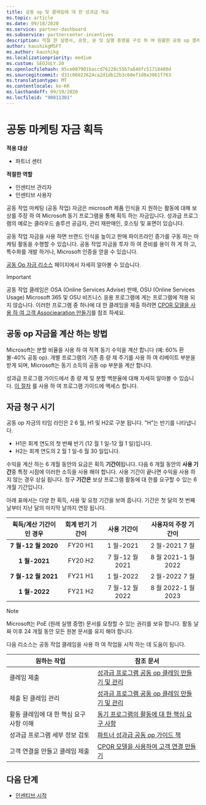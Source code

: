 ```yaml
---
title: 공동 op 및 클레임에 대 한 성과급 개요
ms.topic: article
ms.date: 09/18/2020
ms.service: partner-dashboard
ms.subservice: partnercenter-incentives
description: 적절 한 설명서, 송장, 문 및 실행 증명을 구성 하 여 원활한 공동 op 클레임을 전송 하는 방법을 알아봅니다.
author: kaushikgMSFT
ms.author: kaushikg
ms.localizationpriority: medium
ms.custom: SEOJULY.20
ms.openlocfilehash: 05ce007901baccd76228c55b7a846fc51718409d
ms.sourcegitcommit: d31c06022624ca2d1db12b3c60ef1d0a3861f763
ms.translationtype: MT
ms.contentlocale: ko-KR
ms.lasthandoff: 09/19/2020
ms.locfileid: "90811301"
---
```

# <a name="earn-cooperative-marketing-funds"></a>공동 마케팅 자금 획득

**적용 대상**

- 파트너 센터

**적절한 역할**

- 인센티브 관리자
- 인센티브 사용자

공동 작업 마케팅 (공동 작업) 자금은 microsoft 제품 인식을 지 원하는 활동에 대해 보상를 주장 하 여 Microsoft 동기 프로그램을 통해 획득 하는 자금입니다. 성과급 프로그램의 예로는 클라우드 솔루션 공급자, 관리 재판매인, 호스팅 및 표면이 있습니다.

공동 작업 자금을 사용 하면 브랜드 인식을 높이고 판매 파이프라인 증가를 구동 하는 마케팅 활동을 수행할 수 있습니다. 공동 작업 자금을 투자 하 여 준비를 용이 하 게 하 고, 특수화를 개발 하거나, Microsoft 인증을 얻을 수 있습니다.

[공동 Op 자금 리소스](https://partner.microsoft.com/asset/collection/co-op-funds-resources#/) 페이지에서 자세히 알아볼 수 있습니다.

>[!Important]
>공동 작업 클레임은 OSA (Online Services Advise) 판매, OSU (Online Services Usage) Microsoft 365 및 OSU 비즈니스 응용 프로그램에 게는 프로그램에 적용 되지 않습니다. 이러한 프로그램 중 하나에 대 한 클레임을 제출 하려면 [CPOR 모델을 사용 하 여 고객 Associearation 만들기](submit-osa-claim.md)를 참조 하세요.

## <a name="how-co-op-funds-are-calculated"></a>공동 op 자금을 계산 하는 방법

Microsoft는 분할 비율을 사용 하 여 적격 동기 수익을 계산 합니다 (예: 60% 환불-40% 공동 op). 개별 프로그램의 기존 종 량 제 주기를 사용 하 여 리베이트 부분을 받게 되며, Microsoft는 동기 소득의 공동 op 부분을 계산 합니다.

성과급 프로그램 가이드에서 종 량 제 및 분할 백분율에 대해 자세히 알아볼 수 있습니다. [이 절차](incentives-determined-your-program-eligibility.md) 를 사용 하 여 프로그램 가이드에 액세스 합니다.

## <a name="when-to-claim-your-funds"></a>자금 청구 시기

공동 op 자금의 타임 라인은 2 6 월, H1 및 H2로 구분 됩니다. "H"는 반기를 나타냅니다.

- H1은 회계 연도의 첫 번째 반기 (12 월 1 일-12 월 1 일)입니다.
- H2는 회계 연도의 2 월 1 일-6 월 30 일입니다.

수익을 계산 하는 6 개월 동안의 요금은 획득 **기간이**됩니다. 다음 6 개월 동안의 **사용 기간**중 특정 시점에 이러한 소득을 사용 해야 합니다. 사용 기간이 끝나면 수익을 사용 하지 않는 경우 상실 됩니다. 청구 **기간은** 보상 프로그램 활동에 대 한를 요구할 수 있는 6 개월 기간입니다.

아래 표에서는 다양 한 획득, 사용 및 요청 기간을 보여 줍니다. 기간은 첫 달의 첫 번째 날부터 지난 달의 마지막 날까지 연장 됩니다.

|  획득/계산 기간이 인 경우  |회계 반기 기간이  |  사용 기간이  |  사용자의 주장 기간이  |
| :-----------: | :-----------: | :-----------: | :-----------: |
|**7 월-12 월 2020**| FY20 H1  |  1 월-2021  |  2 월-2021 7 월  |
|**1 월-2021** |  FY20 H2  |  7 월-12 월 2021  |  8 월 2021-1 월 2022  |
|**7 월-12 월 2021**|  FY21 H1  |  1 월-2022  |  2 월-2022 7 월  |
|**1 월-2022** |  FY21 H2  |  7 월-12 월 2022  |  8 월 2022-1 월 2023  |

>[!NOTE]
>Microsoft는 PoE (원래 실행 증명) 문서를 요청할 수 있는 권리를 보유 합니다. 활동 날짜 이후 24 개월 동안 모든 원본 문서를 유지 해야 합니다.

다음 리소스는 공동 작업 클레임을 사용 하 여 작업을 시작 하는 데 도움이 됩니다.

| 원하는 작업 | 참조 문서 |
| ------ | ----------- |
| 클레임 제출 |  [성과급 프로그램 공동 op 클레임 만들기 및 관리](create-incentives-claims.md)  |
| 제출 된 클레임 관리 | [성과급 프로그램 공동 op 클레임 만들기 및 관리](create-incentives-claims.md)    |
| 활동 클레임에 대 한 핵심 요구 사항 이해 | [동기 프로그램의 활동에 대 한 핵심 요구 사항](core-requirements.md)   |
| 성과급 프로그램 세부 정보 검토 | [파트너 성과급 공동 op 가이드 책](https://assetsprod.microsoft.com/co-op-guidebook.pdf)  |
| 고객 연결을 만들고 클레임 제출 | [CPOR 모델을 사용하여 고객 연결 만들기](submit-osa-claim.md)   |

## <a name="next-steps"></a>다음 단계

- [인센티브 시작](incentives-get-started-intro.md)
